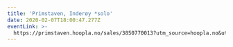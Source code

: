 ```yaml
---
title: 'Primstaven, Inderøy *solo'
date: 2020-02-07T18:00:47.277Z
eventLink: >-
  https://primstaven.hoopla.no/sales/3850770013?utm_source=hoopla.no&utm_medium=search
---
```



